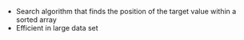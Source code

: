 - Search algorithm that finds the position of the target value within a sorted array 
- Efficient in large data set